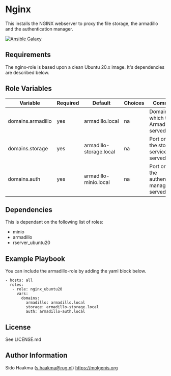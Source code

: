 Nginx
=========
This installs the NGINX webserver to proxy the file storage, the armadillo and the authentication manager.

[![Ansible Galaxy](https://img.shields.io/badge/ansible--galaxy-nginx-blue.svg)](https://galaxy.ansible.com/molgenis/armadillo1/)

Requirements
------------
The nginx-role is based upon a clean Ubuntu 20.x image. It's dependencies are described below.

Role Variables
--------------
| Variable          | Required | Default                 | Choices | Comments                                           |
|-------------------|----------|-------------------------|---------|----------------------------------------------------|
| domains.armadillo | yes      | armadillo.local         | na      | Domain on which the Armadillo is served            |
| domains.storage   | yes      | armadillo-storage.local | na      | Port on which the storage service is served        |
| domains.auth      | yes      | armadillo-minio.local   | na      | Port on which the authentication manager is served |

Dependencies
------------
This is dependant on the following list of roles:
- minio
- armadillo
- rserver_ubuntu20

Example Playbook
----------------
You can include the armadillo-role by adding the yaml block below.

    - hosts: all
      roles:
       - role: nginx_ubuntu20
         vars:
           domains: 
             armadillo: armadillo.local
             storage: armadillo-storage.local
             auth: armadillo-auth.local
           
License
-------
See LICENSE.md

Author Information
------------------
Sido Haakma (s.haakma@rug.nl)
https://molgenis.org